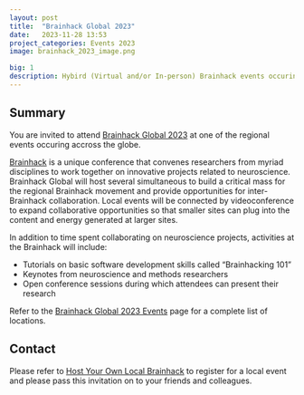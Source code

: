 ```yaml
---
layout: post
title:  "Brainhack Global 2023"
date:   2023-11-28 13:53
project_categories: Events 2023
image: brainhack_2023_image.png

big: 1
description: Hybird (Virtual and/or In-person) Brainhack events occuring at all around the world run through 4th - 15th December.
---
```

## Summary
You are invited to attend [Brainhack Global 2023](http://brainhack.org/global2023) at one of the regional events occuring accross the globe.

[Brainhack](http://brainhack.org) is a unique conference that convenes researchers from myriad disciplines to work together on innovative projects related to neuroscience. Brainhack Global will host several simultaneous to build a critical mass for the regional Brainhack movement and provide opportunities for inter-Brainhack collaboration. Local events will be connected by videoconference to expand collaborative opportunities so that smaller sites can plug into the content and energy generated at larger sites.

In addition to time spent collaborating on neuroscience projects, activities at the Brainhack will include:

- Tutorials on basic software development skills called “Brainhacking 101”
- Keynotes from neuroscience and methods researchers
- Open conference sessions during which attendees can present their research

Refer to the [Brainhack Global 2023 Events](https://brainhack.org/global2023/events/) page for a complete list of locations.

## Contact
Please refer to [Host Your Own Local Brainhack](https://brainhack.org/global2023/events/#host-your-own-local-brainhack) to register for a local event and please pass this invitation on to your friends and colleagues.
